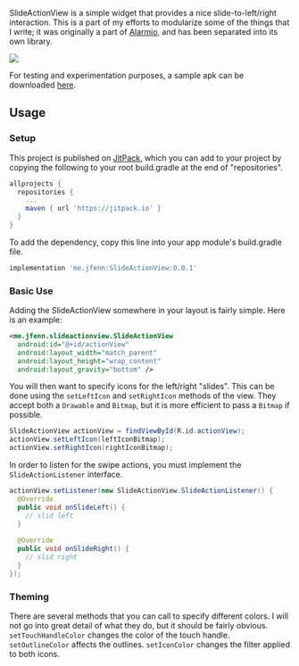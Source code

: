SlideActionView is a simple widget that provides a nice slide-to-left/right interaction. This is a part of my efforts to modularize some of the things that I write; it was originally a part of [Alarmio](https://jfenn.me/projects/alarmio), and has been separated into its own library.

[![](https://jitpack.io/v/me.jfenn/SlideActionView.svg)](https://jitpack.io/#me.jfenn/SlideActionView)

For testing and experimentation purposes, a sample apk can be downloaded [here](https://jfenn.me/projects/slideactionview).

## Usage

### Setup

This project is published on [JitPack](https://jitpack.io), which you can add to your project by copying the following to your root build.gradle at the end of "repositories".

```gradle
allprojects {
  repositories {
    ...
    maven { url 'https://jitpack.io' }
  }
}
```

To add the dependency, copy this line into your app module's build.gradle file.

```gradle
implementation 'me.jfenn:SlideActionView:0.0.1'
```

### Basic Use

Adding the SlideActionView somewhere in your layout is fairly simple. Here is an example:

```xml
<me.jfenn.slideactionview.SlideActionView
  android:id="@+id/actionView"
  android:layout_width="match_parent"
  android:layout_height="wrap_content"
  android:layout_gravity="bottom" />
```

You will then want to specify icons for the left/right "slides". This can be done using the `setLeftIcon` and `setRightIcon` methods of the view. They accept both a `Drawable` and `Bitmap`, but it is more efficient to pass a `Bitmap` if possible.

```java
SlideActionView actionView = findViewById(R.id.actionView);
actionView.setLeftIcon(leftIconBitmap);
actionView.setRightIcon(rightIconBitmap);
```

In order to listen for the swipe actions, you must implement the `SlideActionListener` interface.

```java
actionView.setListener(new SlideActionView.SlideActionListener() {
  @Override
  public void onSlideLeft() {
    // slid left
  }
  
  @Override
  public void onSlideRight() {
    // slid right
  }
});
```

### Theming

There are several methods that you can call to specify different colors. I will not go into great detail of what they do, but it should be fairly obvious. `setTouchHandleColor` changes the color of the touch handle. `setOutlineColor` affects the outlines. `setIconColor` changes the filter applied to both icons.

